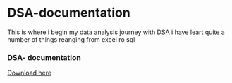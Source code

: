 # DSA-documentation
This is where i begin my data analysis journey with DSA 
i have leart quite a number of things reanging from excel ro sql 
### DSA- documentation
[Download here](www.facebook.com)
